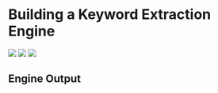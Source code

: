 # Building a Keyword Extraction Engine

![](badge/API/Yes/green)
![](badge/Search/No/red)
![](badge/UI/No/red)

<!--TODO: Add additional sections-->

## Engine Output

[](vtn-standard.example.json ':include :type=code json')
